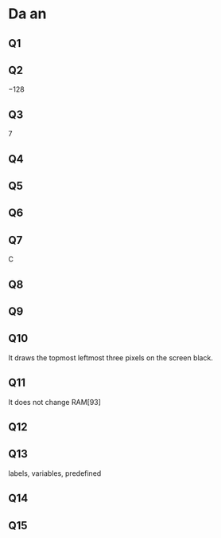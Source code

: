 # Da an
## Q1


## Q2
−128

## Q3
7

## Q4


## Q5


## Q6


## Q7
C

## Q8


## Q9


## Q10
It draws the topmost leftmost three pixels on the screen black.

## Q11
 It does not change RAM[93]

## Q12


## Q13
labels, variables, predefined

## Q14

## Q15
